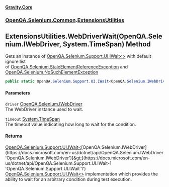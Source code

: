 #### [Gravity.Core](./index.md 'index')
### [OpenQA.Selenium.Common](./OpenQA-Selenium-Common.md 'OpenQA.Selenium.Common').[ExtensionsUtilities](./OpenQA-Selenium-Common-ExtensionsUtilities.md 'OpenQA.Selenium.Common.ExtensionsUtilities')
## ExtensionsUtilities.WebDriverWait(OpenQA.Selenium.IWebDriver, System.TimeSpan) Method
Gets an instance of [OpenQA.Selenium.Support.UI.IWait&lt;&gt;](https://docs.microsoft.com/en-us/dotnet/api/OpenQA.Selenium.Support.UI.IWait-1 'OpenQA.Selenium.Support.UI.IWait`1') with default ignore list  
of [OpenQA.Selenium.StaleElementReferenceException](https://docs.microsoft.com/en-us/dotnet/api/OpenQA.Selenium.StaleElementReferenceException 'OpenQA.Selenium.StaleElementReferenceException') and [OpenQA.Selenium.NoSuchElementException](https://docs.microsoft.com/en-us/dotnet/api/OpenQA.Selenium.NoSuchElementException 'OpenQA.Selenium.NoSuchElementException')  
```csharp
public static OpenQA.Selenium.Support.UI.IWait<OpenQA.Selenium.IWebDriver> WebDriverWait(OpenQA.Selenium.IWebDriver driver, System.TimeSpan timeout);
```
#### Parameters
<a name='OpenQA-Selenium-Common-ExtensionsUtilities-WebDriverWait(OpenQA-Selenium-IWebDriver_System-TimeSpan)-driver'></a>
`driver` [OpenQA.Selenium.IWebDriver](https://docs.microsoft.com/en-us/dotnet/api/OpenQA.Selenium.IWebDriver 'OpenQA.Selenium.IWebDriver')  
The WebDriver instance used to wait.  
  
<a name='OpenQA-Selenium-Common-ExtensionsUtilities-WebDriverWait(OpenQA-Selenium-IWebDriver_System-TimeSpan)-timeout'></a>
`timeout` [System.TimeSpan](https://docs.microsoft.com/en-us/dotnet/api/System.TimeSpan 'System.TimeSpan')  
The timeout value indicating how long to wait for the condition.  
  
#### Returns
[OpenQA.Selenium.Support.UI.IWait&lt;](https://docs.microsoft.com/en-us/dotnet/api/OpenQA.Selenium.Support.UI.IWait-1 'OpenQA.Selenium.Support.UI.IWait`1')[OpenQA.Selenium.IWebDriver](https://docs.microsoft.com/en-us/dotnet/api/OpenQA.Selenium.IWebDriver 'OpenQA.Selenium.IWebDriver')[&gt;](https://docs.microsoft.com/en-us/dotnet/api/OpenQA.Selenium.Support.UI.IWait-1 'OpenQA.Selenium.Support.UI.IWait`1')  
[OpenQA.Selenium.Support.UI.IWait&lt;&gt;](https://docs.microsoft.com/en-us/dotnet/api/OpenQA.Selenium.Support.UI.IWait-1 'OpenQA.Selenium.Support.UI.IWait`1') implementation which provides the ability to wait for an arbitrary condition during test execution.  
